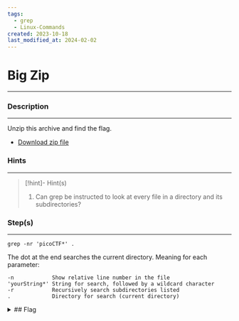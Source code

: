 ```yaml
---
tags:
  - grep
  - Linux-Commands
created: 2023-10-18
last_modified_at: 2024-02-02
---
```

# Big Zip
---
### Description
---
Unzip this archive and find the flag.

- [Download zip file](https://artifacts.picoctf.net/c/505/big-zip-files.zip)
### Hints
---

> [!hint]- Hint(s)
> 1. Can grep be instructed to look at every file in a directory and its subdirectories?

### Step(s)
---
```
grep -nr 'picoCTF*' .
```

The dot at the end searches the current directory. Meaning for each parameter:

```
-n            Show relative line number in the file
'yourString*' String for search, followed by a wildcard character
-r            Recursively search subdirectories listed
.             Directory for search (current directory)
```
<details>
  <summary>## Flag</summary>picoCTF{gr3p_15_m4g1c_ef8790dc}
</details>
